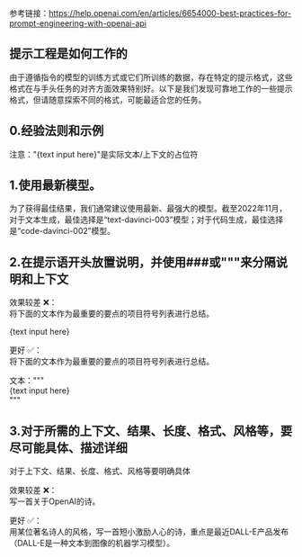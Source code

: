 参考链接：https://help.openai.com/en/articles/6654000-best-practices-for-prompt-engineering-with-openai-api

## 提示工程是如何工作的

由于遵循指令的模型的训练方式或它们所训练的数据，存在特定的提示格式，这些格式在与手头任务的对齐方面效果特别好。以下是我们发现可靠地工作的一些提示格式，但请随意探索不同的格式，可能最适合您的任务。

## 0.经验法则和示例

注意："{text input here}"是实际文本/上下文的占位符

## 1.使用最新模型。

为了获得最佳结果，我们通常建议使用最新、最强大的模型。截至2022年11月，对于文本生成，最佳选择是“text-davinci-003”模型；对于代码生成，最佳选择是“code-davinci-002”模型。

## 2.在提示语开头放置说明，并使用###或"""来分隔说明和上下文

效果较差 ❌：  
将下面的文本作为最重要的要点的项目符号列表进行总结。

{text input here}

更好 ✅：  
将下面的文本作为最重要的要点的项目符号列表进行总结。

文本："""  
{text input here}  
"""  

## 3.对于所需的上下文、结果、长度、格式、风格等，要尽可能具体、描述详细
对于上下文、结果、长度、格式、风格等要明确具体

效果较差 ❌：  
写一首关于OpenAI的诗。  

更好 ✅：  
用某位著名诗人的风格，写一首短小激励人心的诗，重点是最近DALL-E产品发布（DALL-E是一种文本到图像的机器学习模型）。  
